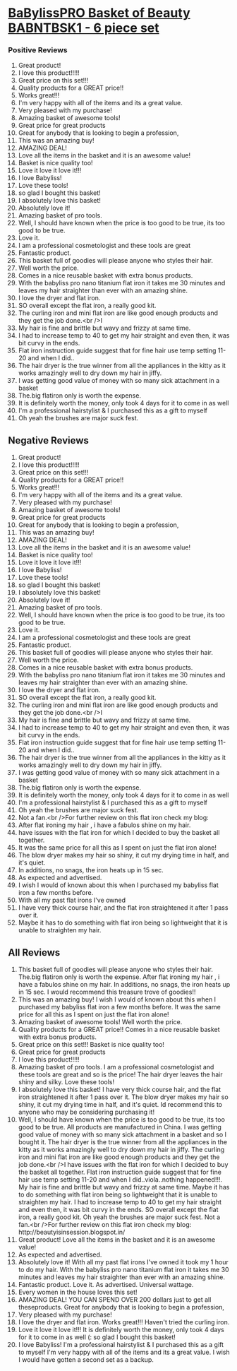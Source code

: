# [BaBylissPRO Basket of Beauty BABNTBSK1 - 6 piece set](https://products.checkmycream.com/products/BaBylissPRO-Basket-of-Beauty-BABNTBSK1-6-piece-set.html)

### Positive Reviews

<ol>
      <li>Great product!  </li>
      <li>I love this product!!!!!</li>
      <li>Great price on this set!!!</li>
      <li>Quality products for a GREAT price!!  </li>
      <li>Works great!!!</li>
      <li>I&#x27;m very happy with all of the items and its a great value.</li>
      <li>Very pleased with my purchase!</li>
      <li>Amazing basket of awesome tools!</li>
      <li>Great price for great products</li>
      <li>Great for anybody that is looking to begin a profession,</li>
      <li>This was an amazing buy!</li>
      <li>AMAZING DEAL!</li>
      <li>Love all the items in the basket and it is an awesome value!</li>
      <li>Basket is nice quality too!</li>
      <li>Love it love it love it!!!</li>
      <li>I love Babyliss!</li>
      <li>Love these tools!</li>
      <li>so glad I bought this basket!</li>
      <li>I absolutely love this basket!</li>
      <li>Absolutely love it!</li>
      <li>Amazing basket of pro tools.</li>
      <li>Well, I should have known when the price is too good to be true, its too good to be true.</li>
      <li>Love it.  </li>
      <li>I am a professional cosmetologist and these tools are great</li>
      <li>Fantastic product.</li>
      <li>This basket full of goodies will please anyone who styles their hair.  </li>
      <li>Well worth the price.</li>
      <li>Comes in a nice reusable basket with extra bonus products.</li>
      <li>With the babyliss pro nano titanium flat iron it takes me 30 minutes and leaves my hair straighter than ever with an amazing shine.</li>
      <li>I love the dryer and flat iron.</li>
      <li>SO overall except the flat iron, a really good kit.</li>
      <li>The curling iron and mini flat iron are like good enough products and they get the job done.&lt;br /&gt;I</li>
      <li>My hair is fine and brittle but wavy and frizzy at same time.</li>
      <li>I had to increase temp to 40 to get my hair straight and even then, it was bit curvy in the ends.</li>
      <li>Flat iron instruction guide suggest that for fine hair use temp setting 11-20 and when I did..</li>
      <li>The hair dryer is the true winner from all the appliances in the kitty as it works amazingly well to dry down my hair in jiffy.</li>
      <li>I was getting good value of money with so many sick attachment in a basket</li>
      <li>The.big flatiron only is worth the expense.  </li>
      <li>It is definitely worth the money, only took 4 days for it to come in as well</li>
      <li>I&#x27;m a professional hairstylist &amp; I purchased this as a gift to myself</li>
      <li>Oh yeah the brushes are major suck fest.</li>
</ol>


<h2>Negative Reviews</h2>
<ol>
<li> Great product!  </li>
<li> I love this product!!!!!</li>
<li> Great price on this set!!!</li>
<li> Quality products for a GREAT price!!  </li>
<li> Works great!!!</li>
<li> I&#x27;m very happy with all of the items and its a great value.</li>
<li> Very pleased with my purchase!</li>
<li> Amazing basket of awesome tools!</li>
<li> Great price for great products</li>
<li> Great for anybody that is looking to begin a profession,</li>
<li> This was an amazing buy!</li>
<li> AMAZING DEAL!</li>
<li> Love all the items in the basket and it is an awesome value!</li>
<li> Basket is nice quality too!</li>
<li> Love it love it love it!!!</li>
<li> I love Babyliss!</li>
<li> Love these tools!</li>
<li> so glad I bought this basket!</li>
<li> I absolutely love this basket!</li>
<li> Absolutely love it!</li>
<li> Amazing basket of pro tools.</li>
<li> Well, I should have known when the price is too good to be true, its too good to be true.</li>
<li> Love it.  </li>
<li> I am a professional cosmetologist and these tools are great</li>
<li> Fantastic product.</li>
<li> This basket full of goodies will please anyone who styles their hair.  </li>
<li> Well worth the price.</li>
<li> Comes in a nice reusable basket with extra bonus products.</li>
<li> With the babyliss pro nano titanium flat iron it takes me 30 minutes and leaves my hair straighter than ever with an amazing shine.</li>
<li> I love the dryer and flat iron.</li>
<li> SO overall except the flat iron, a really good kit.</li>
<li> The curling iron and mini flat iron are like good enough products and they get the job done.&lt;br /&gt;I</li>
<li> My hair is fine and brittle but wavy and frizzy at same time.</li>
<li> I had to increase temp to 40 to get my hair straight and even then, it was bit curvy in the ends.</li>
<li> Flat iron instruction guide suggest that for fine hair use temp setting 11-20 and when I did..</li>
<li> The hair dryer is the true winner from all the appliances in the kitty as it works amazingly well to dry down my hair in jiffy.</li>
<li> I was getting good value of money with so many sick attachment in a basket</li>
<li> The.big flatiron only is worth the expense.  </li>
<li> It is definitely worth the money, only took 4 days for it to come in as well</li>
<li> I&#x27;m a professional hairstylist &amp; I purchased this as a gift to myself</li>
<li> Oh yeah the brushes are major suck fest.</li>
<li> Not a fan.&lt;br /&gt;For further review on this flat iron check my blog:</li>
<li> After flat ironing my hair ,  i have a fabulos shine on my hair.  </li>
<li> have issues with the flat iron for which I decided to buy the basket all together.</li>
<li> It was the same price for all this as I spent on just the flat iron alone!</li>
<li> The blow dryer makes my hair so shiny, it cut my drying time in half, and it&#x27;s quiet.</li>
<li> In additions, no snags, the iron heats up in 15 sec.  </li>
<li> As expected and advertised.</li>
<li> I wish I would of known about this when I purchased my babyliss flat iron a few months before.</li>
<li> With all my past flat irons I&#x27;ve owned</li>
<li> I have very thick course hair, and the flat iron straightened it after 1 pass over it.</li>
<li> Maybe it has to do something with flat iron being so lightweight that it is unable to straighten my hair.</li>
</ol>

<h2>All Reviews</h2>

<ol>
    <li> This basket full of goodies will please anyone who styles their hair.  The.big flatiron only is worth the expense.  After flat ironing my hair ,  i have a fabulos shine on my hair.  In additions, no snags, the iron heats up in 15 sec.  I would recommend this treasure trove of goodies!!</li>
    <li> This was an amazing buy! I wish I would of known about this when I purchased my babyliss flat iron a few months before. It was the same price for all this as I spent on just the flat iron alone!</li>
    <li> Amazing basket of awesome tools! Well worth the price.</li>
    <li> Quality products for a GREAT price!!  Comes in a nice reusable basket with extra bonus products.</li>
    <li> Great price on this set!!! Basket is nice quality too!</li>
    <li> Great price for great products</li>
    <li> I love this product!!!!!</li>
    <li> Amazing basket of pro tools. I am a professional cosmetologist and these tools are great and so is the price! The hair dryer leaves the hair shiny and silky. Love these tools!</li>
    <li> I absolutely love this basket! I have very thick course hair, and the flat iron straightened it after 1 pass over it. The blow dryer makes my hair so shiny, it cut my drying time in half, and it&#x27;s quiet. Id recommend this to anyone who may be considering purchasing it!</li>
    <li> Well, I should have known when the price is too good to be true, its too good to be true. All products are manufactured in China. I was getting good value of money with so many sick attachment in a basket and so I bought it. The hair dryer is the true winner from all the appliances in the kitty as it works amazingly well to dry down my hair in jiffy. The curling iron and mini flat iron are like good enough products and they get the job done.&lt;br /&gt;I have issues with the flat iron for which I decided to buy the basket all together. Flat iron instruction guide suggest that for fine hair use temp setting 11-20 and when I did..viola..nothing happened!!!. My hair is fine and brittle but wavy and frizzy at same time. Maybe it has to do something with flat iron being so lightweight that it is unable to straighten my hair. I had to increase temp to 40 to get my hair straight and even then, it was bit curvy in the ends. SO overall except the flat iron, a really good kit. Oh yeah the brushes are major suck fest. Not a fan.&lt;br /&gt;For further review on this flat iron check my blog: http://beautyisinsession.blogspot.in/</li>
    <li> Great product!  Love all the items in the basket and it is an awesome value!</li>
    <li> As expected and advertised.</li>
    <li> Absolutely love it! With all my past flat irons I&#x27;ve owned it took my 1 hour to do my hair. With the babyliss pro nano titanium flat iron it takes me 30 minutes and leaves my hair straighter than ever with an amazing shine.</li>
    <li> Fantastic product. Love it.  As advertised.  Universal wattage.</li>
    <li> Every women in the house loves this set!</li>
    <li> AMAZING DEAL! YOU CAN SPEND OVER 200 dollars just to get all theseproducts. Great for anybody that is looking to begin a profession,</li>
    <li> Very pleased with my purchase!</li>
    <li> I love the dryer and flat iron. Works great!!! Haven&#x27;t tried the curling iron.</li>
    <li> Love it love it love it!!! It is definitely worth the money, only took 4 days for it to come in as well (: so glad I bought this basket!</li>
    <li> I love Babyliss! I&#x27;m a professional hairstylist &amp; I purchased this as a gift to myself I&#x27;m very happy with all of the items and its a great value. I wish I would have gotten a second set as a backup.</li>
</ol>




